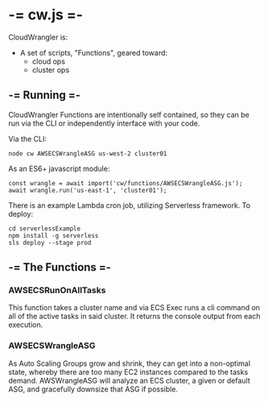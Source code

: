 # -= cw.js =-
CloudWrangler is: 
- A set of scripts, "Functions", geared toward:
  - cloud ops
  - cluster ops
## -= Running =-
CloudWrangler Functions are intentionally self contained, so they can be run via the CLI or independently interface with your code.

Via the CLI:

`node cw AWSECSWrangleASG us-west-2 cluster01`

As an ES6+ javascript module:

```
const wrangle = await import('cw/functions/AWSECSWrangleASG.js');
await wrangle.run('us-east-1', 'cluster01');
```

There is an example Lambda cron job, utilizing Serverless framework. To deploy:

```
cd serverlessExample
npm install -g serverless
sls deploy --stage prod
```

## -= The Functions =-

### AWSECSRunOnAllTasks
This function takes a cluster name and via ECS Exec runs a cli command on all of the active tasks in said cluster. It returns the console output from each execution.

### AWSECSWrangleASG
As Auto Scaling Groups grow and shrink, they can get into a non-optimal state, whereby there are too many EC2 instances compared to the tasks demand. AWSWrangleASG will analyze an ECS cluster, a given or default ASG, and gracefully downsize that ASG if possible.

